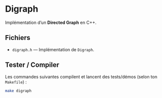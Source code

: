 # Digraph

Implémentation d’un **Directed Graph** en C++.

## Fichiers
- `digraph.h` — Implémentation de `Digraph`.

## Tester / Compiler
Les commandes suivantes compilent et lancent des tests/démos (selon ton `Makefile`) :
```bash
make digraph